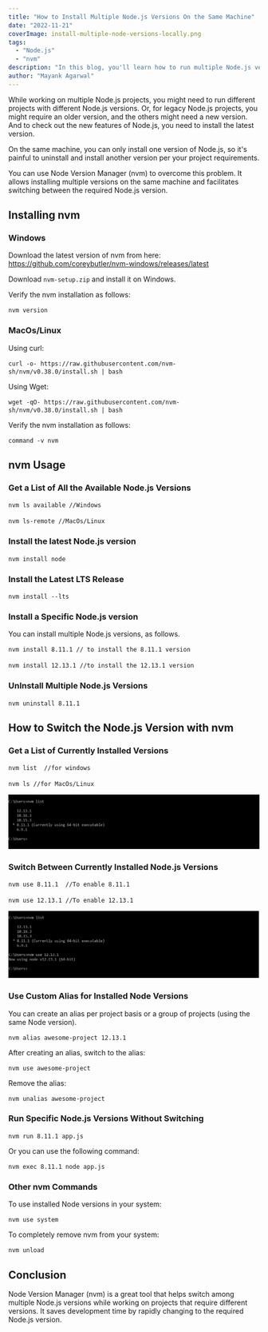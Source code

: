 ```yaml
---
title: "How to Install Multiple Node.js Versions On the Same Machine"
date: "2022-11-21"
coverImage: install-multiple-node-versions-locally.png
tags:
  - "Node.js"
  - "nvm"
description: "In this blog, you'll learn how to run multiple Node.js versions in your local machine with Node Version Manager (nvm)."
author: "Mayank Agarwal"
---
```


While working on multiple Node.js projects, you might need to run different projects with different Node.js versions. Or, for legacy Node.js projects, you might require an older version, and the others might need a new version. And to check out the new features of Node.js, you need to install the latest version.

On the same machine, you can only install one version of Node.js, so it's painful to uninstall and install another version per your project requirements.

You can use Node Version Manager (nvm) to overcome this problem. It allows installing multiple versions on the same machine and facilitates switching between the required Node.js version.


## Installing nvm

### Windows

Download the latest version of nvm from here: https://github.com/coreybutler/nvm-windows/releases/latest

Download `nvm-setup.zip` and install it on Windows.

Verify the nvm installation as follows:

```
nvm version
```

### MacOs/Linux

Using curl:

```
curl -o- https://raw.githubusercontent.com/nvm-sh/nvm/v0.38.0/install.sh | bash
```

Using Wget:

```
wget -qO- https://raw.githubusercontent.com/nvm-sh/nvm/v0.38.0/install.sh | bash
```
Verify the nvm installation as follows:

```
command -v nvm
```

## nvm Usage

### Get a List of All the Available Node.js Versions

```
nvm ls available //Windows

nvm ls-remote //MacOs/Linux
```

### Install the latest Node.js version

```
nvm install node
```
### Install the Latest LTS Release

```
nvm install --lts
```

### Install a Specific Node.js version

You can install multiple Node.js versions, as follows.

```
nvm install 8.11.1 // to install the 8.11.1 version

nvm install 12.13.1 //to install the 12.13.1 version
```

### UnInstall Multiple Node.js Versions

```
nvm uninstall 8.11.1
```

## How to Switch the Node.js Version with nvm

### Get a List of Currently Installed Versions

```
nvm list  //for windows

nvm ls //for MacOs/Linux
```

![nvm list](./images/nvm-list.png)

### Switch Between Currently Installed Node.js Versions

```
nvm use 8.11.1  //To enable 8.11.1

nvm use 12.13.1 //To enable 12.13.1
```

![nvm use](./images/nvm-use.png)

### Use Custom Alias for Installed Node Versions

You can create an alias per project basis or a group of projects (using the same Node version).

```
nvm alias awesome-project 12.13.1
```

After creating an alias, switch to the alias:

```
nvm use awesome-project
```

Remove the alias:

```
nvm unalias awesome-project
```

### Run Specific Node.js Versions Without Switching

```
nvm run 8.11.1 app.js
```
Or you can use the following command:

```
nvm exec 8.11.1 node app.js
```

### Other nvm Commands

To use installed Node versions in your system:

```
nvm use system
```

To completely remove nvm from your system:

```
nvm unload 
```

## Conclusion
Node Version Manager (nvm) is a great tool that helps switch among multiple Node.js versions while working on projects that require different versions. It saves development time by rapidly changing to the required Node.js version.
